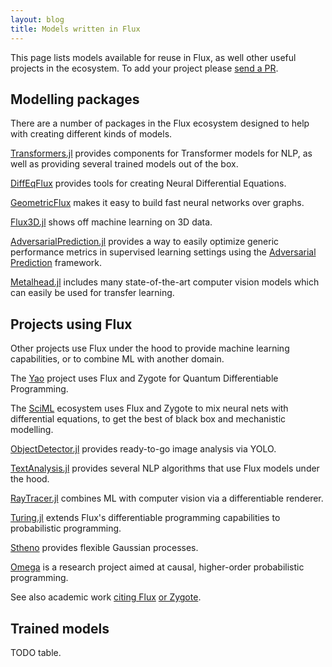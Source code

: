 ```yaml
---
layout: blog
title: Models written in Flux
---
```


This page lists models available for reuse in Flux, as well other useful projects in the ecosystem. To add your project please [send a PR](https://github.com/FluxML/fluxml.github.io/edit/master/models.md).

## Modelling packages

There are a number of packages in the Flux ecosystem designed to help with creating different kinds of models.

[Transformers.jl](https://github.com/chengchingwen/Transformers.jl) provides components for Transformer models for NLP, as well as providing several trained models out of the box.

[DiffEqFlux](https://github.com/SciML/DiffEqFlux.jl) provides tools for creating Neural Differential Equations.

[GeometricFlux](https://github.com/yuehhua/GeometricFlux.jl) makes it easy to build fast neural networks over graphs.

[Flux3D.jl](https://github.com/FluxML/Flux3D.jl) shows off machine learning on 3D data.

[AdversarialPrediction.jl](https://github.com/rizalzaf/AdversarialPrediction.jl) provides a way to easily optimize generic performance metrics in supervised learning settings using the [Adversarial Prediction](https://arxiv.org/abs/1812.07526) framework.

[Metalhead.jl](https://github.com/FluxML/Metalhead.jl) includes many state-of-the-art computer vision models which can easily be used for transfer learning.

## Projects using Flux

Other projects use Flux under the hood to provide machine learning capabilities, or to combine ML with another domain.

The [Yao](https://github.com/QuantumBFS/Yao.jl) project uses Flux and Zygote for Quantum Differentiable Programming.

The [SciML](https://sciml.ai/) ecosystem uses Flux and Zygote to mix neural nets with differential equations, to get the best of black box and mechanistic modelling.

[ObjectDetector.jl](https://github.com/r3tex/ObjectDetector.jl) provides ready-to-go image analysis via YOLO.

[TextAnalysis.jl](https://github.com/JuliaText/TextAnalysis.jl) provides several NLP algorithms that use Flux models under the hood.

[RayTracer.jl](https://github.com/avik-pal/RayTracer.jl) combines ML with computer vision via a differentiable renderer.

[Turing.jl](https://github.com/TuringLang/Turing.jl) extends Flux's differentiable programming capabilities to probabilistic programming.

[Stheno](https://github.com/willtebbutt/Stheno.jl) provides flexible Gaussian processes.

[Omega](https://github.com/zenna/Omega.jl) is a research project aimed at causal, higher-order probabilistic programming.

See also academic work [citing Flux](https://scholar.google.com/scholar?oi=bibs&hl=en&cites=9731162218836700005) [or Zygote](https://scholar.google.com/scholar?oi=bibs&hl=en&cites=11943854577624257878).

## Trained models

TODO table.
